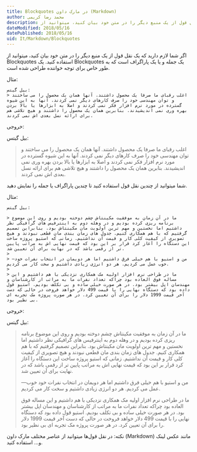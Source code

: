 ```yaml
---
title: Blockquotes در مارک داون (Markdown)  
author: محمد رضا کریمی  
description: اگر شما لازم دارید که یک نقل قول از یک منبع دیگر را در متن خود بیان کنید، میتوانید از Blockquotes استفاده کنید. یک Blockquotes یک جمله و یا یک پاراگراف است که به طور خاص برای توجه خواننده طراحی شده است.
dateModified: 2018/05/16  
datePublished: 2018/05/16  
uid: It/Markdown/Blockquotes  
---
```


اگر شما لازم دارید که یک نقل قول از یک منبع دیگر را در متن خود بیان کنید، میتوانید از Blockquotes استفاده کنید.
یک Blockquotes یک جمله و یا یک پاراگراف است که به طور خاص برای توجه خواننده طراحی شده است.

مثال:
```
بیل گیتس:
> اغلب رقبای ما صرفا یک محصول داشتند. آنها همان یک محصول را می ساختند و توان مهندسی خود را صرف کارهای دیگر نمی کردند. آنها به این شیوه گسترده در مورد نرم افزار فکر نمی کردند و اصلا به ابزارها یا بالا بردن بهره وری نمی اندیشیدند. بنابرین همان یک محصول را داشتند و هیچ تلاشی هم برای ارائه نسل بعدی اش نمی کردند.
```

خروجی:

بیل گیتس:
> اغلب رقبای ما صرفا یک محصول داشتند. آنها همان یک محصول را می ساختند و توان مهندسی خود را صرف کارهای دیگر نمی کردند. آنها به این شیوه گسترده در مورد نرم افزار فکر نمی کردند و اصلا به ابزارها یا بالا بردن بهره وری نمی اندیشیدند. بنابرین همان یک محصول را داشتند و هیچ تلاشی هم برای ارائه نسل بعدی اش نمی کردند.

شما میتوانید از چندین نقل قول استفاده کنید تا چندین پاراگراف یا جمله را نمایش دهید.

مثال:
```
بیل گیتس:

> ما در آن زمان به موفقیت مکینتاش چشم دوخته بودیم و روی این موضوع برنامه ریزی کرده بودیم و در وهله دوم به اینترفیس های گرافیکی نظر داشتیم اما نخستین و مهم ترین اولویت مان مکینتاش بود. بنابراین تصمیم گرفتیم که با هم همکاری کنیم. جدول های زمان بندی مان قطعی نبودند و هیچ تصویری از کیفیت کلی کار و قیمت آن نداشتیم. زمانی که استیو پروژه ساخت این دستگاه را آغاز کرد قرار بر این بود که قیمت نهایی اش به مراتب پایین تر از رقمی باشد که در نهایت برای آن تعیین شد.
>
> —من و استیو با هم خیلی فرق داشتیم اما هر دویمان در انتخاب نفرات خود خوب عمل می کردیم. هر دو انرژی زیادی داشتیم و سخت کار می کردیم.
>
> ما در طراحی نرم افزار اولیه مک همکاری نزدیکی با هم داشتیم و این مساله فوق العاده بود چراکه تعداد نفرات ما به مراتب از کارشناسان و مهندسان اپل بیشتر بود. در هر صورت خیلی ساده و بی تکلف بودیم. استیو قول داده بود که دستگاه نهایی را با قیمت 499 دلار خواهد فروخت در حالی که دست آخر قیمت 1999 دلار را برای آن تعیین کرد. در هر صورت پروژه مک تجربه ای بی نظیر بود.
```

خروجی:

بیل گیتس:

> ما در آن زمان به موفقیت مکینتاش چشم دوخته بودیم و روی این موضوع برنامه ریزی کرده بودیم و در وهله دوم به اینترفیس های گرافیکی نظر داشتیم اما نخستین و مهم ترین اولویت مان مکینتاش بود. بنابراین تصمیم گرفتیم که با هم همکاری کنیم. جدول های زمان بندی مان قطعی نبودند و هیچ تصویری از کیفیت کلی کار و قیمت آن نداشتیم. زمانی که استیو پروژه ساخت این دستگاه را آغاز کرد قرار بر این بود که قیمت نهایی اش به مراتب پایین تر از رقمی باشد که در نهایت برای آن تعیین شد.
>
> —من و استیو با هم خیلی فرق داشتیم اما هر دویمان در انتخاب نفرات خود خوب عمل می کردیم. هر دو انرژی زیادی داشتیم و سخت کار می کردیم.
>
> ما در طراحی نرم افزار اولیه مک همکاری نزدیکی با هم داشتیم و این مساله فوق العاده بود چراکه تعداد نفرات ما به مراتب از کارشناسان و مهندسان اپل بیشتر بود. در هر صورت خیلی ساده و بی تکلف بودیم. استیو قول داده بود که دستگاه نهایی را با قیمت 499 دلار خواهد فروخت در حالی که دست آخر قیمت 1999 دلار را برای آن تعیین کرد. در هر صورت پروژه مک تجربه ای بی نظیر بود.

نکته: در نقل قول‌ها میتوانید از عناصر مختلف مارک داون (Markdown) مانند عکس لینک و... استفاده کنید.
